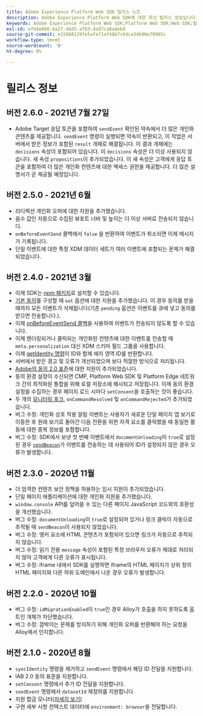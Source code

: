 ```yaml
---
title: Adobe Experience Platform Web SDK 릴리스 노트
description: Adobe Experience Platform Web SDK에 대한 최신 릴리스 정보입니다.
keywords: Adobe Experience Platform Web SDK;Platform Web SDK;Web SDK;릴리스 노트;
exl-id: efd4e866-6a27-4bd5-af83-4a97ca8adebd
source-git-commit: e158b8129fe5afe71af48b7c64ca34b00e79965c
workflow-type: tm+mt
source-wordcount: '0'
ht-degree: 0%

---
```


# 릴리스 정보

## 버전 2.6.0 - 2021년 7월 27일

* Adobe Target 응답 토큰을 포함하여 `sendEvent` 확인된 약속에서 더 많은 개인화 콘텐츠를 제공합니다. `sendEvent` 명령이 실행되면 약속이 반환되고, 이 작업은 서버에서 받은 정보가 포함된 `result` 개체로 해결됩니다. 이 결과 개체에는 `decisions` 속성이 포함되어 있습니다. 이 `decisions` 속성은 더 이상 사용되지 않습니다. 새 속성 `propositions`이 추가되었습니다. 이 새 속성은 고객에게 응답 토큰을 포함하여 더 많은 개인화 컨텐츠에 대한 액세스 권한을 제공합니다. 더 많은 설명서가 곧 제공될 예정입니다.

## 버전 2.5.0 - 2021년 6월

* 리디렉션 개인화 오퍼에 대한 지원을 추가했습니다.
* 음수 값인 자동으로 수집된 뷰포트 너비 및 높이는 더 이상 서버로 전송되지 않습니다.
* `onBeforeEventSend` 콜백에서 `false` 을 반환하여 이벤트가 취소되면 이제 메시지가 기록됩니다.
* 단일 이벤트에 대한 특정 XDM 데이터 세트가 여러 이벤트에 포함되는 문제가 해결되었습니다.

## 버전 2.4.0 - 2021년 3월

* 이제 SDK는 [npm 패키지](https://experienceleague.adobe.com/docs/experience-platform/edge/fundamentals/installing-the-sdk.html?lang=ko-KR)로 설치할 수 있습니다.
* [기본 동의](https://experienceleague.adobe.com/docs/experience-platform/edge/fundamentals/configuring-the-sdk.html#default-consent)를 구성할 때 `out` 옵션에 대한 지원을 추가했습니다. 이 경우 동의를 받을 때까지 모든 이벤트가 삭제됩니다(기존 `pending` 옵션은 이벤트를 큐에 넣고 동의를 받으면 전송합니다.).
* 이제 [onBeforeEventSend 콜백](https://experienceleague.adobe.com/docs/experience-platform/edge/fundamentals/configuring-the-sdk.html#onbeforeeventsend)을 사용하여 이벤트가 전송되지 않도록 할 수 있습니다.
* 이제 렌더링되거나 클릭되는 개인화된 컨텐츠에 대한 이벤트를 전송할 때 `meta.personalization` 대신 XDM 스키마 필드 그룹을 사용합니다.
* 이제 [getIdentity 명령](https://experienceleague.adobe.com/docs/experience-platform/edge/identity/overview.html#retrieving-the-visitor-id)이 ID와 함께 에지 영역 ID를 반환합니다.
* 서버에서 받은 경고 및 오류가 개선되었으며 보다 적절한 방식으로 처리됩니다.
* [Adobe의 동의 2.0 표준](https://experienceleague.adobe.com/docs/experience-platform/edge/consent/supporting-consent.html?communicating-consent-preferences-via-the-adobe-standard)에 대한 지원이 추가되었습니다.
* 동의 환경 설정이 수신되면 CMP, Platform Web SDK 및 Platform Edge 네트워크 간의 최적화된 통합을 위해 로컬 저장소에 해시되고 저장됩니다. 이제 동의 환경 설정을 수집하는 경우 페이지 로드 시마다 `setConsent`을 호출하는 것이 좋습니다.
* 두 개의 [모니터링 후크](https://github.com/adobe/alloy/wiki/Monitoring-Hooks), `onCommandResolved` 및 `onCommandRejected`가 추가되었습니다.
* 버그 수정: 개인화 상호 작용 알림 이벤트는 사용자가 새로운 단일 페이지 앱 보기로 이동한 후 원래 보기로 돌아간 다음 전환을 위한 자격 요소를 클릭했을 때 동일한 활동에 대한 중복 정보를 포함합니다.
* 버그 수정: SDK에서 보낸 첫 번째 이벤트에서 `documentUnloading`이 `true`로 설정된 경우 [`sendBeacon`](https://developer.mozilla.org/ko-KR/docs/Web/API/Navigator/sendBeacon)가 이벤트를 전송하는 데 사용되어 ID가 설정되지 않은 경우 오류가 발생합니다.

## 버전 2.3.0 - 2020년 11월

* 더 엄격한 컨텐츠 보안 정책을 허용하는 임시 지원이 추가되었습니다.
* 단일 페이지 애플리케이션에 대한 개인화 지원을 추가했습니다.
* `window.console` API를 덮어쓸 수 있는 다른 페이지 JavaScript 코드와의 호환성을 개선했습니다.
* 버그 수정: `documentUnloading`이 `true`로 설정되어 있거나 링크 클릭이 자동으로 추적될 때 `sendBeacon`이 사용되지 않았습니다.
* 버그 수정: 앵커 요소에 HTML 콘텐츠가 포함되어 있으면 링크가 자동으로 추적되지 않습니다.
* 버그 수정: 읽기 전용 `message` 속성이 포함된 특정 브라우저 오류가 제대로 처리되지 않아 고객에게 다른 오류가 표시됩니다.
* 버그 수정: iframe 내에서 SDK를 실행하면 iframe의 HTML 페이지가 상위 창의 HTML 페이지와 다른 하위 도메인에서 나온 경우 오류가 발생합니다.

## 버전 2.2.0 - 2020년 10월

* 버그 수정: `idMigrationEnabled`이 `true`인 경우 Alloy가 호출을 하지 못하도록 옵트인 개체가 차단했습니다.
* 버그 수정: 깜박이는 문제를 방지하기 위해 개인화 오퍼를 반환해야 하는 요청을 Alloy에서 인지합니다.

## 버전 2.1.0 - 2020년 8월

* `syncIdentity` 명령을 제거하고 `sendEvent` 명령에서 해당 ID 전달을 지원합니다.
* IAB 2.0 동의 표준을 지원합니다.
* `setConsent` 명령에서 추가 ID 전달을 지원합니다.
* `sendEvent` 명령에서 `datasetId` 재정의를 지원합니다.
* 지원 합금 모니터([자세히 보기](https://github.com/adobe/alloy/wiki/Monitoring-Hooks))
* 구현 세부 사항 컨텍스트 데이터에 `environment: browser`을 전달합니다.
